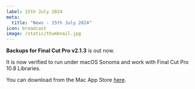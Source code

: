 ```yaml
---
label: 15th July 2024
meta:
  title: "News - 15th July 2024"
icon: broadcast
image: /static/thumbnail.jpg
---
```


**Backups for Final Cut Pro v2.1.3** is out now.

It is now verified to run under macOS Sonoma and work with Final Cut Pro 10.8 Libraries.

You can download from the Mac App Store [here](https://apps.apple.com/au/app/backups-for-final-cut-pro/id586594646?mt=12).